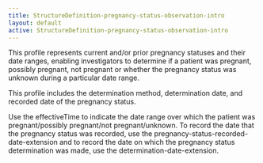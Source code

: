 ```yaml
---
title: StructureDefinition-pregnancy-status-observation-intro
layout: default
active: StructureDefinition-pregnancy-status-observation-intro
---
```


This profile represents current and/or prior pregnancy statuses and their date ranges, enabling investigators to determine if a patient was pregnant, possibly pregnant, not pregnant or whether the pregnancy status was unknown during a particular date range.

This profile includes the determination method, determination date, and recorded date of the pregnancy status.

Use the effectiveTime to indicate the date range over which the patient was pregnant/possibly pregnant/not pregnant/unknown. To record the date that the pregnancy status was recorded, use the pregnancy-status-recorded-date-extension and to record the date on which the pregnancy status determination was made, use the determination-date-extension.